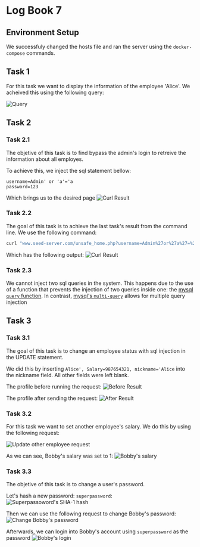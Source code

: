 # Log Book 7

## Environment Setup

We successfuly changed the hosts file and ran the server using the `docker-compose` commands.


## Task 1

For this task we want to display the information of the employee 'Alice'.
We acheived this using the following query:

![Query](LOGBOOK7_img/show_tables.png)

## Task 2

### Task 2.1

The objetive of this task is to find bypass the admin's login to retreive
the information about all employes.

To achieve this, we inject the sql statement bellow:
```
username=Admin' or 'a'='a
password=123
```

Which brings us to the desired page
![Curl Result](LOGBOOK7_img/user_details.png)


### Task 2.2

The goal of this task is to achieve the last task's result from the command line.
We use the following command:
```bash
curl "www.seed-server.com/unsafe_home.php?username=Admin%27or%27a%27=%27a&Password=123"
```

Which has the following output:
![Curl Result](LOGBOOK7_img/curl_result.png)

### Task 2.3

We cannot inject two sql queries in the system.
This happens due to the use of a function that prevents the injection of two queries inside one:
the [mysql `query` function](https://www.php.net/manual/en/mysqli.query.php).
In contrast, [mysql's `multi-query`](https://www.php.net/manual/en/mysqli.multi-query.php) allows
for multiple query injection

## Task 3

### Task 3.1

The goal of this task is to change an employee status with sql injection in the
UPDATE statement.

We did this by inserting `Alice', Salary=987654321, nickname='Alice` into the nickname field.
All other fields were left blank.

The profile before running the request:
![Before Result](LOGBOOK7_img/before_result.png)

The profile after sending the request:
![After Result](LOGBOOK7_img/after_result.png)

### Task 3.2

For this task we want to set another employee's salary.
We do this by using the following request:

![Update other employee request](LOGBOOK7_img/update_other_employee.png)

As we can see, Bobby's salary was set to 1:
![Bobby's salary](LOGBOOK7_img/bobbys_salary.png)

### Task 3.3

The objetive of this task is to change a user's password.

Let's hash a new password: `superpassword`:
![Superpassoword's SHA-1 hash](LOGBOOK7_img/hash.png)

Then we can use the following request to change Bobby's password:
![Change Bobby's password](LOGBOOK7_img/bobbys_password.png)

Afterwards, we can login into Bobby's account using `superpassword` as the password
![Bobby's login](LOGBOOK7_img/bobbys_login.png)
